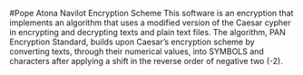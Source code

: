 #Pope Atona Navilot Encryption Scheme
This software is an encryption that implements an algorithm that uses a modified version of the Caesar cypher in encrypting and decrypting texts and plain text files. The algorithm, PAN Encryption Standard, builds upon Caesar’s encryption scheme by converting texts, through their numerical values, into SYMBOLS and characters after applying a shift in the reverse order of negative two (-2).